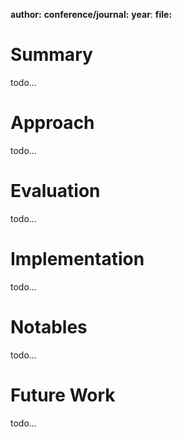 **author:** 
**conference/journal:**
**year**:
**file:** 
# Summary
todo...
# Approach
todo...
# Evaluation
todo...
# Implementation
todo...
# Notables
todo...
# Future Work
todo...


